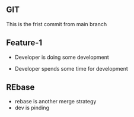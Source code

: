 ## GIT 
This is the frist commit from main branch

## Feature-1
* Developer is doing some development

* Developer spends some time for development


## REbase
* rebase is another merge strategy
* dev is pinding